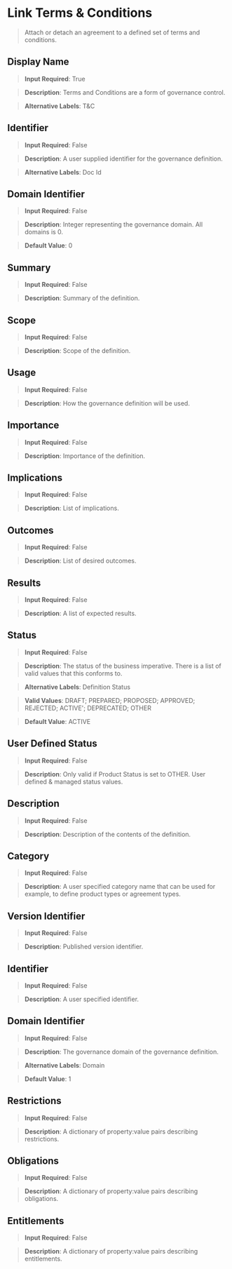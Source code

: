 # Link Terms & Conditions
>	Attach or detach an agreement to a defined set of terms and conditions.

## Display Name
>	**Input Required**: True

>	**Description**: Terms and Conditions are a form of governance control.

>	**Alternative Labels**: T&C


## Identifier
>	**Input Required**: False

>	**Description**: A user supplied identifier for the governance definition.

>	**Alternative Labels**: Doc Id


## Domain Identifier
>	**Input Required**: False

>	**Description**: Integer representing the governance domain. All domains is 0.

>	**Default Value**: 0


## Summary
>	**Input Required**: False

>	**Description**: Summary of the definition.


## Scope
>	**Input Required**: False

>	**Description**: Scope of the definition.


## Usage
>	**Input Required**: False

>	**Description**: How the governance definition will be used.


## Importance
>	**Input Required**: False

>	**Description**: Importance of the definition.


## Implications
>	**Input Required**: False

>	**Description**: List of implications.


## Outcomes
>	**Input Required**: False

>	**Description**: List of desired outcomes.


## Results
>	**Input Required**: False

>	**Description**: A list of expected results.


## Status
>	**Input Required**: False

>	**Description**: The status of the business imperative. There is a list of valid values that this conforms to.

>	**Alternative Labels**: Definition Status

>	**Valid Values**: DRAFT; PREPARED; PROPOSED; APPROVED; REJECTED; ACTIVE'; DEPRECATED; OTHER

>	**Default Value**: ACTIVE


## User Defined Status
>	**Input Required**: False

>	**Description**: Only valid if Product Status is set to OTHER. User defined & managed status values.


## Description
>	**Input Required**: False

>	**Description**: Description of the contents of the definition.


## Category
>	**Input Required**: False

>	**Description**: A user specified category name that can be used for example, to define product types or agreement types.


## Version Identifier
>	**Input Required**: False

>	**Description**: Published  version identifier.


## Identifier
>	**Input Required**: False

>	**Description**: A user specified  identifier.


## Domain Identifier
>	**Input Required**: False

>	**Description**: The governance domain of the governance definition.

>	**Alternative Labels**: Domain

>	**Default Value**: 1


## Restrictions
>	**Input Required**: False

>	**Description**: A dictionary of property:value pairs describing restrictions.


## Obligations
>	**Input Required**: False

>	**Description**: A dictionary of property:value pairs describing obligations.


## Entitlements
>	**Input Required**: False

>	**Description**: A dictionary of property:value pairs describing entitlements.

